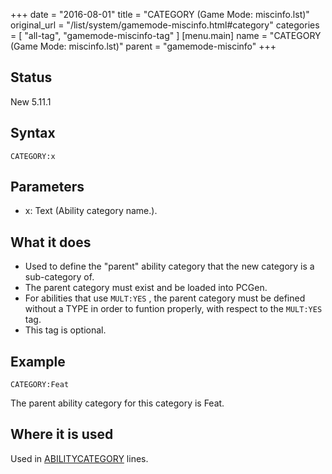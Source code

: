 +++
date = "2016-08-01"
title = "CATEGORY (Game Mode: miscinfo.lst)"
original_url = "/list/system/gamemode-miscinfo.html#category"
categories = [ "all-tag", "gamemode-miscinfo-tag" ]
[menu.main]
    name = "CATEGORY (Game Mode: miscinfo.lst)"
    parent = "gamemode-miscinfo"
+++

## Status

New 5.11.1

## Syntax

`CATEGORY:x`

## Parameters

-   x: Text (Ability category name.).



What it does
------------

-   Used to define the "parent" ability category that the new category
    is a sub-category of.
-   The parent category must exist and be loaded into PCGen.
-   For abilities that use `MULT:YES` , the parent category must be
    defined without a TYPE in order to funtion properly, with respect to
    the `MULT:YES` tag.
-   This tag is optional.

Example
-------

`CATEGORY:Feat`

The parent ability category for this category is Feat.

Where it is used
----------------

Used in
[ABILITYCATEGORY](/list/system/gamemode-miscinfo/abilitycategory.html)
lines.

